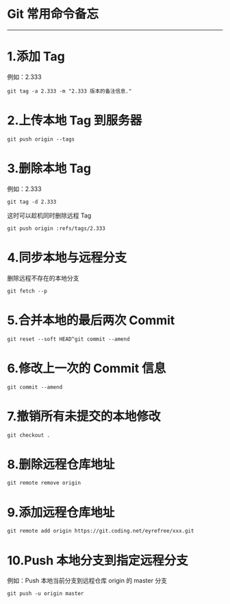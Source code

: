 # Git 常用命令备忘

---

# 1.添加 Tag

例如：2.333

```
git tag -a 2.333 -m "2.333 版本的备注信息."
```

# 2.上传本地 Tag 到服务器

```
git push origin --tags
```

# 3.删除本地 Tag

例如：2.333

```
git tag -d 2.333
```

这时可以趁机同时删除远程 Tag

```
git push origin :refs/tags/2.333
```

# 4.同步本地与远程分支

删除远程不存在的本地分支

```
git fetch --p
```

# 5.合并本地的最后两次 Commit

```
git reset --soft HEAD^git commit --amend
```

# 6.修改上一次的 Commit 信息

```
git commit --amend
```

# 7.撤销所有未提交的本地修改

```
git checkout .
```

# 8.删除远程仓库地址

```
git remote remove origin
```

# 9.添加远程仓库地址

```
git remote add origin https://git.coding.net/eyrefree/xxx.git
```

# 10.Push 本地分支到指定远程分支

例如：Push 本地当前分支到远程仓库 origin 的 master 分支

```
git push -u origin master
```

